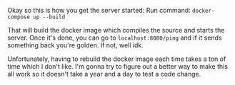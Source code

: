 Okay so this is how you get the server started:
Run command: `docker-compose up --build`

That will build the docker image which compiles the source and starts the server. Once it's done, you can go to `localhost:8080/ping` and if it sends something back you're golden. If not, well idk.

Unfortunately, having to rebuild the docker image each time takes a ton of time which I don't like. I'm gonna try to figure out a better way to make this all work so it doesn't take a year and a day to test a code change.
